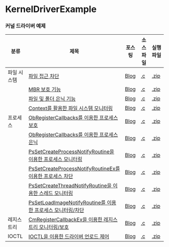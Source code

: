 # KernelDriverExample

### 커널 드라이버 예제
  
|분류|제목|포스팅|소스 파일|실행 파일|
|---|----|---|---|---|
|파일 시스템|[파일 접근 차단](https://github.com/nms200299/KernelDriverExample/tree/main/FileSystem_Monitoring%26Filtering)|[Blog](https://blog.naver.com/nms200299/223885490122)|[.c](https://github.com/nms200299/KernelDriverExample/blob/main/FileSystem_Monitoring%26Filtering/src/FsFilter3.c)|[.zip](https://github.com/nms200299/KernelDriverExample/blob/main/FileSystem_Monitoring%26Filtering/bin/x64.zip)|
||[MBR 보호 기능](https://github.com/nms200299/KernelDriverExample/tree/main/FileSystem_MBR_Protect)|[Blog](https://blog.naver.com/nms200299/223886726687)|[.c](https://github.com/nms200299/KernelDriverExample/blob/main/FileSystem_MBR_Protect/src/FsFilter3.c)|[.zip](https://github.com/nms200299/KernelDriverExample/blob/main/FileSystem_MBR_Protect/bin/x64.zip)|
||[파일 및 폴더 은닉 기능](https://github.com/nms200299/KernelDriverExample/tree/main/FileSystem_FileHide)|[Blog](https://blog.naver.com/nms200299/223890666192)|[.c](https://github.com/nms200299/KernelDriverExample/blob/main/FileSystem_FileHide/src/FsFilter3.c)|[.zip](https://github.com/nms200299/KernelDriverExample/blob/main/FileSystem_FileHide/bin/x64.zip)|
||[Context를 활용한 파일 시스템 모니터링](https://github.com/nms200299/KernelDriverExample/tree/main/FileSystem_FileHide)|[Blog](https://blog.naver.com/nms200299/223897507922)|[.c](https://github.com/nms200299/KernelDriverExample/blob/main/FileSystem_Context_Monitoring/src/FsFilter3.c)|[.zip](https://github.com/nms200299/KernelDriverExample/blob/main/FileSystem_Context_Monitoring/bin/x64.zip)|
|프로세스|[ObRegisterCallbacks를 이용한 프로세스 보호](https://github.com/nms200299/KernelDriverExample/tree/main/Process_Access_Protect)|[Blog](https://blog.naver.com/nms200299/223902880472)|[.c](https://github.com/nms200299/KernelDriverExample/blob/main/Process_Access_Protect/src/FsFilter3.c)|[.zip](https://github.com/nms200299/KernelDriverExample/blob/main/Process_Access_Protect/bin/x64.zip)|
||[ObRegisterCallbacks를 이용한 프로세스 은닉](https://github.com/nms200299/KernelDriverExample/tree/main/Process_Hide_(DKOM))|[Blog](https://blog.naver.com/nms200299/223905138363)|[.c](https://github.com/nms200299/KernelDriverExample/blob/main/Process_Hide_(DKOM)/src/FsFilter3.c)|[.zip](https://github.com/nms200299/KernelDriverExample/blob/main/Process_Hide_(DKOM)/bin/x64.zip)|
||[PsSetCreateProcessNotifyRoutine을 이용한 프로세스 모니터링](https://github.com/nms200299/KernelDriverExample/tree/main/Process_Monitoring)|[Blog](https://blog.naver.com/nms200299/223907315912)|[.c](https://github.com/nms200299/KernelDriverExample/blob/main/Process_Monitoring/src/FsFilter3.c)|[.zip](https://github.com/nms200299/KernelDriverExample/blob/main/Process_Monitoring/bin/x64.zip)|
||[PsSetCreateProcessNotifyRoutineEx를 이용한 프로세스 차단](https://github.com/nms200299/KernelDriverExample/tree/main/Process_Filtering)|[Blog](https://blog.naver.com/nms200299/223907682423)|[.c](https://github.com/nms200299/KernelDriverExample/tree/main/Process_Filtering/src/FsFilter3.c)|[.zip](https://github.com/nms200299/KernelDriverExample/tree/main/Process_Filtering/bin/x64.zip)|
||[PsSetCreateThreadNotifyRoutine을 이용한 스레드 모니터링](https://github.com/nms200299/KernelDriverExample/blob/main/Process_Thread_Monitoring)|[Blog](https://blog.naver.com/nms200299/223907885787)|[.c](https://github.com/nms200299/KernelDriverExample/blob/main/Process_Thread_Monitoring/src/FsFilter3.c)|[.zip](https://github.com/nms200299/KernelDriverExample/blob/main/Process_Thread_Monitoring/bin/x64.zip)|
||[PsSetLoadImageNotifyRoutine를 이용한 프로세스 모니터링/차단](https://github.com/nms200299/KernelDriverExample/tree/main/PE_Image_Monitoring%26ProcessTerminate)|[Blog](https://blog.naver.com/nms200299/223923102924)|[.c](https://github.com/nms200299/KernelDriverExample/tree/main/PE_Image_Monitoring%26ProcessTerminate/src/FsFilter3.c)|[.zip](https://github.com/nms200299/KernelDriverExample/tree/main/PE_Image_Monitoring%26ProcessTerminate/bin/x64.zip)|
|레지스트리|[CmRegisterCallbackEx을 이용한 레지스트리 모니터링/보호](https://github.com/nms200299/KernelDriverExample/tree/main/Registry_Monitoring%26Filtering)|[Blog](https://blog.naver.com/nms200299/223939794794)|[.c](https://github.com/nms200299/KernelDriverExample/tree/main/Registry_Monitoring%26Filtering/src/FsFilter3.c)|[.zip](https://github.com/nms200299/KernelDriverExample/tree/main/Registry_Monitoring%26Filtering/bin/x64.zip)|
|IOCTL|[IOCTL을 이용한 드라이버 언로드 제어](https://github.com/nms200299/KernelDriverExample/blob/main/IOCTL_Unload_Control)|[Blog](https://blog.naver.com/nms200299/224054664420)|[.c](https://github.com/nms200299/KernelDriverExample/blob/main/IOCTL_Unload_Control/src/FsFilter3.c)|[.zip](https://github.com/nms200299/KernelDriverExample/blob/main/IOCTL_Unload_Control/bin/x64.zip)|